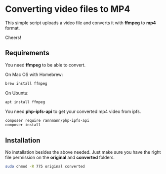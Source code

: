 # Converting video files to MP4

This simple script uploads a video file and converts it with **ffmpeg** to **mp4** format.

Cheers!


## Requirements

You need **ffmpeg** to be able to convert.

On Mac OS with Homebrew:

```bash
brew install ffmpeg
```

On Ubuntu:

```bash
apt install ffmpeg
```

You need **php-ipfs-api** to get your converted mp4 video from ipfs.

```bash
composer require rannmann/php-ipfs-api
composer install
```


## Installation

No installation besides the above needed. Just make sure you have the right file permission on the **original** and **converted** folders.

```bash
sudo chmod -R 775 original converted
```
